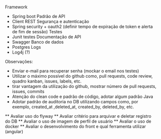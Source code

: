 Framework
- Spring boot
Padrão de API
- Client REST
Segurança e autenticação
- Spring security + oauth2 (definir tempo de expiração de token e alerta de fim de sessão)
Testes
- Junit testes
Documentação de API
- Swagger
Banco de dados
- Postgres
Logs
- Log4j (?)

Observações:
- Enviar e-mail para recuperar senha (mockar o email nos testes)
- Utilizar o máximo possível do github como, pull requests, code review, quadro kanban, issues, labels, etc.
- tirar vantagem da utilização do github, mostrar número de pull requests, issues, commits
- Atenção do clean code e padrão de código, adotar algum padrão Java
- Adotar padrão de auditoria no DB utilizando campos como, por exemplo, created_at ,deleted_at, created_by, deleted_by, etc.

** Avaliar uso do flyway
** Avaliar critério para arquivar e deletar registro do DB
** Avaliar o uso de imagem de perfil de usuário
** Avaliar o uso de docker
** Avaliar o desenvolvimento do front e qual ferramenta utilizar (angular)
